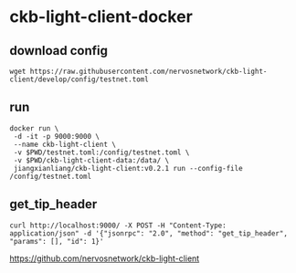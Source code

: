 # ckb-light-client-docker

## download config
```
wget https://raw.githubusercontent.com/nervosnetwork/ckb-light-client/develop/config/testnet.toml
```

## run 
```
docker run \
 -d -it -p 9000:9000 \
 --name ckb-light-client \
 -v $PWD/testnet.toml:/config/testnet.toml \
 -v $PWD/ckb-light-client-data:/data/ \
 jiangxianliang/ckb-light-client:v0.2.1 run --config-file /config/testnet.toml
```

## get_tip_header
```
curl http://localhost:9000/ -X POST -H "Content-Type: application/json" -d '{"jsonrpc": "2.0", "method": "get_tip_header", "params": [], "id": 1}'
```

https://github.com/nervosnetwork/ckb-light-client